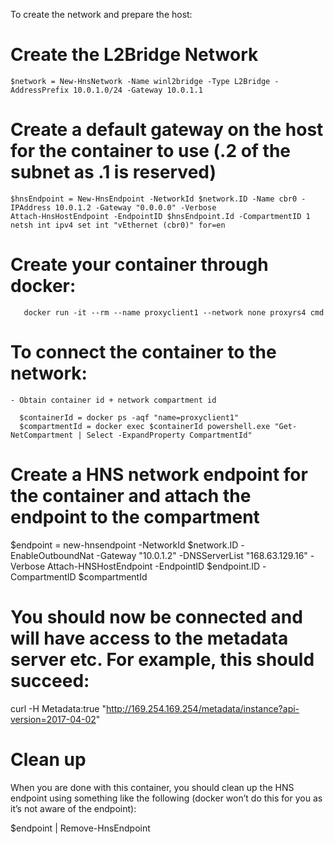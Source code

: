 To create the network and prepare the host:
 
#   Create the L2Bridge Network
 
    $network = New-HnsNetwork -Name winl2bridge -Type L2Bridge -AddressPrefix 10.0.1.0/24 -Gateway 10.0.1.1

# Create a default gateway on the host for the container to use (.2 of the subnet as .1 is reserved)
 
    $hnsEndpoint = New-HnsEndpoint -NetworkId $network.ID -Name cbr0 -IPAddress 10.0.1.2 -Gateway "0.0.0.0" -Verbose
    Attach-HnsHostEndpoint -EndpointID $hnsEndpoint.Id -CompartmentID 1
    netsh int ipv4 set int "vEthernet (cbr0)" for=en

# Create your container through docker:
 
       docker run -it --rm --name proxyclient1 --network none proxyrs4 cmd
 
# To connect the container to the network:
 
    - Obtain container id + network compartment id
 
      $containerId = docker ps -aqf "name=proxyclient1"
      $compartmentId = docker exec $containerId powershell.exe "Get-NetCompartment | Select -ExpandProperty CompartmentId"

# Create a HNS network endpoint for the container and attach the endpoint to the compartment
 
$endpoint = new-hnsendpoint -NetworkId $network.ID -EnableOutboundNat -Gateway "10.0.1.2" -DNSServerList "168.63.129.16" -Verbose
Attach-HNSHostEndpoint -EndpointID $endpoint.ID -CompartmentID $compartmentId
 
 
# You should now be connected and will have access to the metadata server etc. For example, this should succeed:
 
curl -H Metadata:true "http://169.254.169.254/metadata/instance?api-version=2017-04-02"
 
 
# Clean up
  When you are done with this container, you should clean up the HNS endpoint using something like 
  the following (docker won’t do this for you as it’s not aware of the endpoint):

  $endpoint | Remove-HnsEndpoint
                  <exit container>
